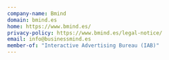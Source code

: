 ```yaml
---
company-name: Bmind
domain: bmind.es
home: https://www.bmind.es/
privacy-policy: https://www.bmind.es/legal-notice/
email: info@businessmind.es
member-of: "Interactive Advertising Bureau (IAB)"
---
```




